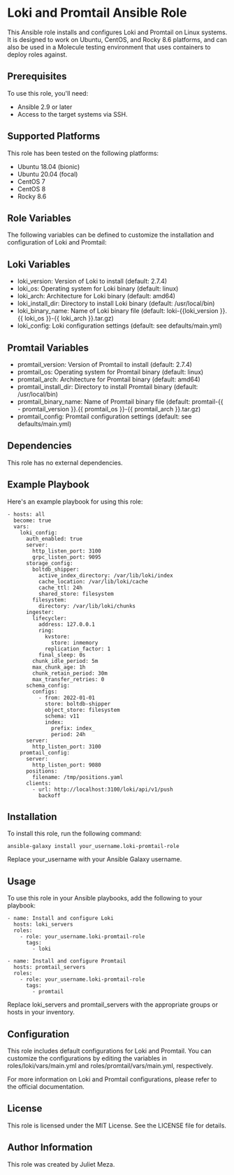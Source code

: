 # Loki and Promtail Ansible Role
This Ansible role installs and configures Loki and Promtail on Linux systems. It is designed to work on Ubuntu, CentOS, and Rocky 8.6 platforms, and can also be used in a Molecule testing environment that uses containers to deploy roles against.

## Prerequisites
To use this role, you'll need:
- Ansible 2.9 or later
- Access to the target systems via SSH.

## Supported Platforms
This role has been tested on the following platforms:
- Ubuntu 18.04 (bionic)
- Ubuntu 20.04 (focal)
- CentOS 7
- CentOS 8
- Rocky 8.6

## Role Variables
The following variables can be defined to customize the installation and configuration of Loki and Promtail:

## Loki Variables
- loki_version: Version of Loki to install (default: 2.7.4)
- loki_os: Operating system for Loki binary (default: linux)
- loki_arch: Architecture for Loki binary (default: amd64)
- loki_install_dir: Directory to install Loki binary (default: /usr/local/bin)
- loki_binary_name: Name of Loki binary file (default: loki-{{loki_version }}.{{ loki_os }}-{{ loki_arch }}.tar.gz)
- loki_config: Loki configuration settings (default: see defaults/main.yml)

## Promtail Variables
- promtail_version: Version of Promtail to install (default: 2.7.4)
- promtail_os: Operating system for Promtail binary (default: linux)
- promtail_arch: Architecture for Promtail binary (default: amd64)
- promtail_install_dir: Directory to install Promtail binary (default: /usr/local/bin)
- promtail_binary_name: Name of Promtail binary file (default: promtail-{{ - promtail_version }}.{{ promtail_os }}-{{ promtail_arch }}.tar.gz)
- promtail_config: Promtail configuration settings (default: see defaults/main.yml)

## Dependencies
This role has no external dependencies.

## Example Playbook
Here's an example playbook for using this role:
```
- hosts: all
  become: true
  vars:
    loki_config:
      auth_enabled: true
      server:
        http_listen_port: 3100
        grpc_listen_port: 9095
      storage_config:
        boltdb_shipper:
          active_index_directory: /var/lib/loki/index
          cache_location: /var/lib/loki/cache
          cache_ttl: 24h
          shared_store: filesystem
        filesystem:
          directory: /var/lib/loki/chunks
      ingester:
        lifecycler:
          address: 127.0.0.1
          ring:
            kvstore:
              store: inmemory
            replication_factor: 1
          final_sleep: 0s
        chunk_idle_period: 5m
        max_chunk_age: 1h
        chunk_retain_period: 30m
        max_transfer_retries: 0
      schema_config:
        configs:
          - from: 2022-01-01
            store: boltdb-shipper
            object_store: filesystem
            schema: v11
            index:
              prefix: index_
              period: 24h
      server:
        http_listen_port: 3100
    promtail_config:
      server:
        http_listen_port: 9080
      positions:
        filename: /tmp/positions.yaml
      clients:
        - url: http://localhost:3100/loki/api/v1/push
          backoff
```

## Installation
To install this role, run the following command:

```
ansible-galaxy install your_username.loki-promtail-role
```
Replace your_username with your Ansible Galaxy username.

## Usage
To use this role in your Ansible playbooks, add the following to your playbook:

```
- name: Install and configure Loki
  hosts: loki_servers
  roles:
    - role: your_username.loki-promtail-role
      tags:
        - loki

- name: Install and configure Promtail
  hosts: promtail_servers
  roles:
    - role: your_username.loki-promtail-role
      tags:
        - promtail
```
Replace loki_servers and promtail_servers with the appropriate groups or hosts in your inventory.

## Configuration
This role includes default configurations for Loki and Promtail. You can customize the configurations by editing the variables in roles/loki/vars/main.yml and roles/promtail/vars/main.yml, respectively.

For more information on Loki and Promtail configurations, please refer to the official documentation.

## License
This role is licensed under the MIT License. See the LICENSE file for details.

## Author Information
This role was created by Juliet Meza.

